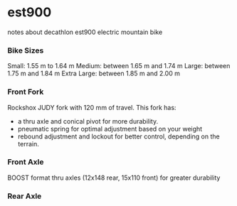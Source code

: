 # est900
notes about decathlon est900 electric mountain bike

### Bike Sizes
Small: 1.55 m to 1.64 m
Medium: between 1.65 m and 1.74 m
Large: between 1.75 m and 1.84 m
Extra Large: between 1.85 m and 2.00 m

### Front Fork
Rockshox JUDY fork with 120 mm of travel.
This fork has:
- a thru axle and conical pivot for more durability.
- pneumatic spring for optimal adjustment based on your weight
- rebound adjustment and lockout for better control, depending on the terrain.

### Front Axle
BOOST format thru axles (12x148 rear, 15x110 front) for greater durability


### Rear Axle

